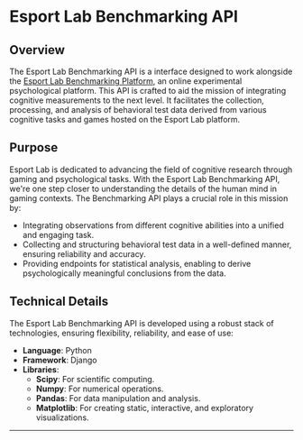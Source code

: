 # Esport Lab Benchmarking API

## Overview
The Esport Lab Benchmarking API is a interface designed to work alongside the [Esport Lab Benchmarking Platform](https://github.com/JozsefKiss90/next-platform), an online experimental psychological platform. This API is crafted to aid the mission of integrating cognitive measurements to the next level. It facilitates the collection, processing, and analysis of behavioral test data derived from various cognitive tasks and games hosted on the Esport Lab platform.

## Purpose
Esport Lab is dedicated to advancing the field of cognitive research through gaming and psychological tasks. With the Esport Lab Benchmarking API, we're one step closer to understanding the details of the human mind in gaming contexts. The Benchmarking API plays a crucial role in this mission by:

- Integrating observations from different cognitive abilities into a unified and engaging task.
- Collecting and structuring behavioral test data in a well-defined manner, ensuring reliability and accuracy.
- Providing endpoints for statistical analysis, enabling to derive psychologically meaningful conclusions from the data.

## Technical Details
The Esport Lab Benchmarking API is developed using a robust stack of technologies, ensuring flexibility, reliability, and ease of use:

- **Language**: Python
- **Framework**: Django
- **Libraries**:
  - **Scipy**: For scientific computing.
  - **Numpy**: For numerical operations.
  - **Pandas**: For data manipulation and analysis.
  - **Matplotlib**: For creating static, interactive, and exploratory visualizations.

---

